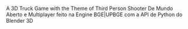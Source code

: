 A 3D Truck Game with the Theme of Third Person Shooter
De Mundo Aberto e Multiplayer
feito na Engine BGE|UPBGE com a API de Python do Blender 3D
